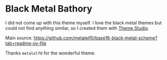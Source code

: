 # Black Metal Bathory

I did not come up with this theme myself. I love the black metal themes but could not find anything similar, so I created them with [Theme Studio](https://themes.vscode.one/).

Main source: https://github.com/metalelf0/base16-black-metal-scheme?tab=readme-ov-file

Thanks `metalelf0` for the wonderful theme.
